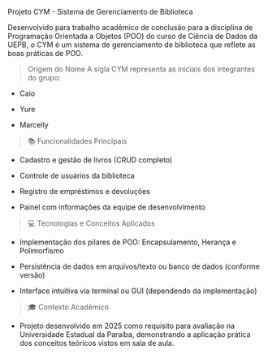 Projeto CYM - Sistema de Gerenciamento de Biblioteca

Desenvolvido para trabalho acadêmico de conclusão para a disciplina de Programação Orientada a Objetos (POO) do curso de Ciência de Dados da UEPB, o CYM é um sistema de gerenciamento de biblioteca que reflete as boas práticas de POO.

> Origem do Nome
A sigla CYM representa as iniciais dos integrantes do grupo:

 - Caio
  
 - Yure
  
 - Marcelly

> 📚 Funcionalidades Principais

- Cadastro e gestão de livros (CRUD completo)

- Controle de usuários da biblioteca

- Registro de empréstimos e devoluções

- Painel com informações da equipe de desenvolvimento

> 💻 Tecnologias e Conceitos Aplicados

- Implementação dos pilares de POO: Encapsulamento, Herança e Polimorfismo

- Persistência de dados em arquivos/texto ou banco de dados (conforme versão)

- Interface intuitiva via terminal ou GUI (dependendo da implementação)

> 🎓 Contexto Acadêmico

- Projeto desenvolvido em 2025 como requisito para avaliação na Universidade Estadual da Paraíba, demonstrando a aplicação prática dos conceitos teóricos vistos em sala de aula.
